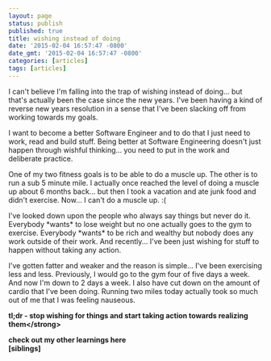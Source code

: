 ```yaml
---
layout: page
status: publish
published: true
title: wishing instead of doing
date: '2015-02-04 16:57:47 -0800'
date_gmt: '2015-02-04 16:57:47 -0800'
categories: [articles]
tags: [articles]
---
```

<p>I can't believe I'm falling into the trap of wishing instead of doing... but that's actually been the case since the new years. I've been having a kind of reverse new years resolution in a sense that I've been slacking off from working towards my goals.</p>
<p>I want to become a better Software Engineer and to do that I just need to work, read and build stuff. Being better at Software Engineering doesn't just happen through wishful thinking... you need to put in the work and deliberate practice.</p>
<p>One of my two fitness goals is to be able to do a muscle up. The other is to run a sub 5 minute mile. I actually once reached the level of doing a muscle up about 6 months back... but then I took a vacation and ate junk food and didn't exercise. Now... I can't do a muscle up. :(</p>
<p>I've looked down upon the people who always say things but never do it. Everybody *wants* to lose weight but no one actually goes to the gym to exercise. Everybody *wants* to be rich and wealthy but nobody does any work outside of their work. And recently... I've been just wishing for stuff to happen without taking any action.</p>
<p>I've gotten fatter and weaker and the reason is simple... I've been exercising less and less. Previously, I would go to the gym four of five days a week. And now I'm down to 2 days a week. I also have cut down on the amount of cardio that I've been doing. Running two miles today actually took so much out of me that I was feeling nauseous.</p>
<p><strong>tl;dr - stop wishing for things and start taking action towards realizing them<&#47;strong></p>
<p>check out my other learnings here<br />
[siblings]</p>
